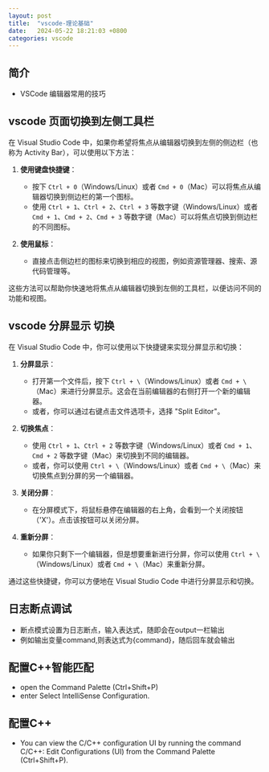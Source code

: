 ```yaml
---
layout: post
title:  "vscode-理论基础"
date:   2024-05-22 18:21:03 +0800
categories: vscode
---
```

## 简介

+ VSCode 编辑器常用的技巧

## vscode 页面切换到左侧工具栏

在 Visual Studio Code 中，如果你希望将焦点从编辑器切换到左侧的侧边栏（也称为 Activity Bar），可以使用以下方法：

1. **使用键盘快捷键**：
   - 按下 `Ctrl + 0`（Windows/Linux）或者 `Cmd + 0`（Mac）可以将焦点从编辑器切换到侧边栏的第一个图标。
   - 使用 `Ctrl + 1`、`Ctrl + 2`、`Ctrl + 3` 等数字键（Windows/Linux）或者 `Cmd + 1`、`Cmd + 2`、`Cmd + 3` 等数字键（Mac）可以将焦点切换到侧边栏的不同图标。

2. **使用鼠标**：
   - 直接点击侧边栏的图标来切换到相应的视图，例如资源管理器、搜索、源代码管理等。

这些方法可以帮助你快速地将焦点从编辑器切换到左侧的工具栏，以便访问不同的功能和视图。

## vscode 分屏显示 切换

在 Visual Studio Code 中，你可以使用以下快捷键来实现分屏显示和切换：

1. **分屏显示**：
   - 打开第一个文件后，按下 `Ctrl + \`（Windows/Linux）或者 `Cmd + \`（Mac）来进行分屏显示。这会在当前编辑器的右侧打开一个新的编辑器。
   - 或者，你可以通过右键点击文件选项卡，选择 "Split Editor"。

2. **切换焦点**：
   - 使用 `Ctrl + 1`、`Ctrl + 2` 等数字键（Windows/Linux）或者 `Cmd + 1`、`Cmd + 2` 等数字键（Mac）来切换到不同的编辑器。
   - 或者，你可以使用 `Ctrl + \`（Windows/Linux）或者 `Cmd + \`（Mac）来切换焦点到分屏的另一个编辑器。

3. **关闭分屏**：
   - 在分屏模式下，将鼠标悬停在编辑器的右上角，会看到一个关闭按钮（'X'）。点击该按钮可以关闭分屏。

4. **重新分屏**：
   - 如果你只剩下一个编辑器，但是想要重新进行分屏，你可以使用 `Ctrl + \`（Windows/Linux）或者 `Cmd + \`（Mac）来重新分屏。

通过这些快捷键，你可以方便地在 Visual Studio Code 中进行分屏显示和切换。

## 日志断点调试

+ 断点模式设置为日志断点，输入表达式，随即会在output一栏输出
+ 例如输出变量command,则表达式为{command}，随后回车就会输出

## 配置C++智能匹配

+ open the Command Palette (Ctrl+Shift+P) 
+ enter Select IntelliSense Configuration. 

## 配置C++

+ You can view the C/C++ configuration UI by running the command C/C++: Edit Configurations (UI) from the Command Palette (Ctrl+Shift+P).